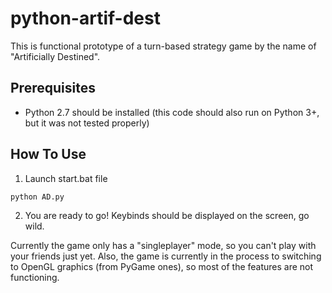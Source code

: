 # python-artif-dest
This is functional prototype of a turn-based strategy game by the name of "Artificially Destined".

## Prerequisites
- Python 2.7 should be installed (this code should also run on Python 3+, but it was not tested properly)

## How To Use
1. Launch start.bat file
```start.bat
python AD.py
```
2. You are ready to go! Keybinds should be displayed on the screen, go wild.

Currently the game only has a "singleplayer" mode, so you can't play with your friends just yet. Also, the game is currently in the process to switching to OpenGL graphics (from PyGame ones), so most of the features are not functioning.
